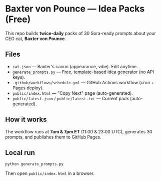 
# Baxter von Pounce — Idea Packs (Free)

This repo builds **twice-daily** packs of 30 Sora-ready prompts about your CEO cat, **Baxter von Pounce**.

## Files
- `cat.json` — Baxter's canon (appearance, vibe). Edit anytime.
- `generate_prompts.py` — Free, template-based idea generator (no API keys).
- `.github/workflows/schedule.yml` — GitHub Actions workflow (cron + Pages deploy).
- `public/index.html` — "Copy Next" page (auto-generated).
- `public/latest.json` / `public/latest.txt` — Current pack (auto-generated).

## How it works
The workflow runs at **7am & 7pm ET** (11:00 & 23:00 UTC), generates 30 prompts, and publishes them to GitHub Pages.

## Local run
```
python generate_prompts.py
```

Then open `public/index.html` in a browser.
